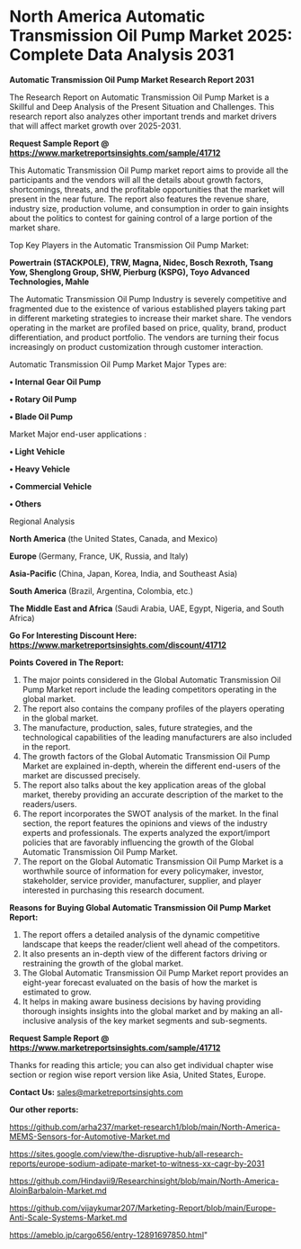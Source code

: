 # North America Automatic Transmission Oil Pump Market 2025: Complete Data Analysis 2031

<strong>Automatic Transmission Oil Pump Market Research Report 2031</strong>

The Research Report on Automatic Transmission Oil Pump Market is a Skillful and Deep Analysis of the Present Situation and Challenges. This research report also analyzes other important trends and market drivers that will affect market growth over 2025-2031.

<strong>Request Sample Report @ <a href=https://www.marketreportsinsights.com/sample/41712>https://www.marketreportsinsights.com/sample/41712</a></strong>

This Automatic Transmission Oil Pump market report aims to provide all the participants and the vendors will all the details about growth factors, shortcomings, threats, and the profitable opportunities that the market will present in the near future. The report also features the revenue share, industry size, production volume, and consumption in order to gain insights about the politics to contest for gaining control of a large portion of the market share.

Top Key Players in the Automatic Transmission Oil Pump Market:

<strong>Powertrain (STACKPOLE), TRW, Magna, Nidec, Bosch Rexroth, Tsang Yow, Shenglong Group, SHW, Pierburg (KSPG), Toyo Advanced Technologies, Mahle</strong>

The Automatic Transmission Oil Pump Industry is severely competitive and fragmented due to the existence of various established players taking part in different marketing strategies to increase their market share. The vendors operating in the market are profiled based on price, quality, brand, product differentiation, and product portfolio. The vendors are turning their focus increasingly on product customization through customer interaction.

Automatic Transmission Oil Pump Market Major Types are:

<strong>•  Internal Gear Oil Pump

•  Rotary Oil Pump

•  Blade Oil Pump</strong>

Market Major end-user applications :

<strong>•  Light Vehicle

•  Heavy Vehicle

•  Commercial Vehicle

•  Others</strong>

Regional Analysis

</u><strong><b>North America</b></strong> (the United States, Canada, and Mexico)

<strong><b>Europe </b></strong>(Germany, France, UK, Russia, and Italy)

<strong><b>Asia-Pacific</b></strong> (China, Japan, Korea, India, and Southeast Asia)

<strong><b>South America</b></strong> (Brazil, Argentina, Colombia, etc.)

<strong><b>The Middle East and Africa</b></strong> (Saudi Arabia, UAE, Egypt, Nigeria, and South Africa)

<strong>Go For Interesting Discount Here: <a href=https://www.marketreportsinsights.com/discount/41712>https://www.marketreportsinsights.com/discount/41712</a></strong>

<strong>Points Covered in The Report:</strong>
<ol>
  <li>The major points considered in the Global Automatic Transmission Oil Pump Market report include the leading competitors operating in the global market.</li>
  <li>The report also contains the company profiles of the players operating in the global market.</li>
  <li>The manufacture, production, sales, future strategies, and the technological capabilities of the leading manufacturers are also included in the report.</li>
  <li>The growth factors of the Global Automatic Transmission Oil Pump Market are explained in-depth, wherein the different end-users of the market are discussed precisely.</li>
  <li>The report also talks about the key application areas of the global market, thereby providing an accurate description of the market to the readers/users.</li>
  <li>The report incorporates the SWOT analysis of the market. In the final section, the report features the opinions and views of the industry experts and professionals. The experts analyzed the export/import policies that are favorably influencing the growth of the Global Automatic Transmission Oil Pump Market.</li>
  <li>The report on the Global Automatic Transmission Oil Pump Market is a worthwhile source of information for every policymaker, investor, stakeholder, service provider, manufacturer, supplier, and player interested in purchasing this research document.</li>
</ol>
<strong>Reasons for Buying Global Automatic Transmission Oil Pump Market Report:</strong>

<ol>
  <li>The report offers a detailed analysis of the dynamic competitive landscape that keeps the reader/client well ahead of the competitors.</li>
  <li>It also presents an in-depth view of the different factors driving or restraining the growth of the global market.</li>
  <li>The Global Automatic Transmission Oil Pump Market report provides an eight-year forecast evaluated on the basis of how the market is estimated to grow.</li>
  <li>It helps in making aware business decisions by having providing thorough insights insights into the global market and by making an all-inclusive analysis of the key market segments and sub-segments.</li>
</ol>
<strong>Request Sample Report @ <a href=https://www.marketreportsinsights.com/sample/41712>https://www.marketreportsinsights.com/sample/41712</a></strong>


Thanks for reading this article; you can also get individual chapter wise section or region wise report version like Asia, United States, Europe.

<strong>Contact Us:</strong>
sales@marketreportsinsights.com

<strong>Our other reports:</strong>

<a href=https://github.com/arha237/market-research1/blob/main/North-America-MEMS-Sensors-for-Automotive-Market.md>https://github.com/arha237/market-research1/blob/main/North-America-MEMS-Sensors-for-Automotive-Market.md</a>

<a href=https://sites.google.com/view/the-disruptive-hub/all-research-reports/europe-sodium-adipate-market-to-witness-xx-cagr-by-2031>https://sites.google.com/view/the-disruptive-hub/all-research-reports/europe-sodium-adipate-market-to-witness-xx-cagr-by-2031</a>

<a href=https://github.com/Hindavii9/Researchinsight/blob/main/North-America-AloinBarbaloin-Market.md>https://github.com/Hindavii9/Researchinsight/blob/main/North-America-AloinBarbaloin-Market.md</a>

<a href=https://github.com/vijaykumar207/Marketing-Report/blob/main/Europe-Anti-Scale-Systems-Market.md>https://github.com/vijaykumar207/Marketing-Report/blob/main/Europe-Anti-Scale-Systems-Market.md</a>

<a href=https://ameblo.jp/cargo656/entry-12891697850.html>https://ameblo.jp/cargo656/entry-12891697850.html</a>"

